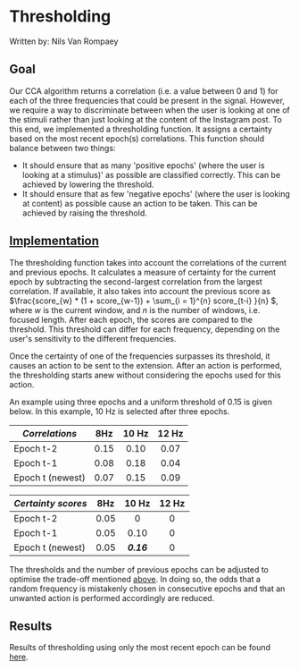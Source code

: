 # Thresholding

Written by: Nils Van Rompaey

## Goal

Our CCA algorithm returns a correlation (i.e. a value between 0 and 1) for each of the three frequencies that could be present in the signal. However, we require a way to discriminate between when the user is looking at one of the stimuli rather than just looking at the content of the Instagram post. To this end, we implemented a thresholding function. It assigns a certainty based on the most recent epoch(s) correlations. This function should balance between two things:

+ It should ensure that as many 'positive epochs' (where the user is looking at a stimulus)' as possible are classified correctly. This can be achieved by lowering the threshold.
+ It should ensure that as few 'negative epochs' (where the user is looking at content) as possible cause an action to be taken. This can be achieved by raising the threshold.

## [Implementation](../../src/data_processing/thresholding.py)

The thresholding function takes into account the correlations of the current and previous epochs. It calculates a measure of certainty for the current epoch by subtracting the second-largest correlation from the largest correlation. If available, it also takes into account the previous score as $\frac{score_{w} * (1 + score_{w-1}) +  \sum_{i = 1}^{n} score_{t-i} }{n} $, where $w$ is the current window, and $n$ is the number of windows, i.e. focused length. After each epoch, the scores are compared to the threshold. This threshold can differ for each frequency, depending on the user's sensitivity to the different frequencies.

Once the certainty of one of the frequencies surpasses its threshold, it causes an action to be sent to the extension. After an action is performed, the thresholding starts anew without considering the epochs used for this action.

An example using three epochs and a uniform threshold of 0.15 is given below. In this example, 10 Hz is selected after three epochs.

| *Correlations* | 8Hz | 10 Hz | 12 Hz |
|-|:-:|:-:|:-:|
| Epoch t-2 | 0.15 | 0.10 | 0.07 |
| Epoch t-1 | 0.08 | 0.18  | 0.04 |
| Epoch t (newest) | 0.07 | 0.15 | 0.09 |

| *Certainty scores* | 8Hz | 10 Hz | 12 Hz |
|-|:-:|:-:|:-:|
| Epoch t-2 | 0.05 | 0 | 0 |
| Epoch t-1 | 0.05 | 0.10 | 0 |
| Epoch t (newest) | 0.05 | ***0.16*** | 0 |

The thresholds and the number of previous epochs can be adjusted to optimise the trade-off mentioned [above](#goal). In doing so, the odds that a random frequency is mistakenly chosen in consecutive epochs and that an unwanted action is performed accordingly are reduced.

## Results

Results of thresholding using only the most recent epoch can be found [here](results.md).
